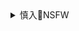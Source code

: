 <details><summary>慎入🔞NSFW</summary>

Not Safe For Work
![](https://upload.wikimedia.org/wikipedia/commons/thumb/d/d3/Biohazard_Symbol_Specification.png/210px-Biohazard_Symbol_Specification.png)

<details><summary><b>风险自理Use At Your Own Risk🈲</summary>

![]()

`思无邪`
### TGOD推女神] 晓茜sunny厦门之旅第二part ~ 童颜巨乳女神诱惑
https://www.meitulu.com/item/7528.html
![](https://mtl.gzhuibei.com/images/img/7528/1.jpg)
![](https://mtl.gzhuibei.com/images/img/7528/8.jpg)

### XiuRen秀人] No.1345 曼苏拉娜 - 身材高挑婀娜别致的美女
https://www.meitulu.com/item/17768.html
![](https://img.gzhuibei.com/images/img/17768/6.jpg)
![](https://img.gzhuibei.com/images/img/17768/24.jpg)
![](https://img.gzhuibei.com/images/img/17768/34.jpg)
![](https://img.gzhuibei.com/images/img/17768/40.jpg)

### XiuRen秀人] No.1254 新晋美模@小尤奈 写真套图
https://www.meitulu.com/item/16821.html
![](https://img.gzhuibei.com/images/img/16821/1.jpg)
![](https://img.gzhuibei.com/images/img/16821/4.jpg)
![](https://img.gzhuibei.com/images/img/16821/6.jpg)
![](https://img.gzhuibei.com/images/img/16821/7.jpg)
![](https://img.gzhuibei.com/images/img/16821/9.jpg)
![](https://img.gzhuibei.com/images/img/16821/40.jpg)
![](https://img.gzhuibei.com/images/img/16821/45.jpg)

### XiuRen秀人网] No.638 李宓儿 - 巨乳尤物的妖媚诱惑
https://www.meitulu.com/item/9215.html
![](https://img.gzhuibei.com/images/img/9215/2.jpg)
![](https://img.gzhuibei.com/images/img/9215/52.jpg)

### 秀人网XIUREN] No.517 何梦兮Stacy - SM系列
https://www.meitulu.com/item/7286.html
![](https://mtl.gzhuibei.com/images/img/7286/21.jpg)
![](https://mtl.gzhuibei.com/images/img/7286/29.jpg)
![](https://mtl.gzhuibei.com/images/img/7286/31.jpg)

### YouMi尤蜜荟] Vol.252 女神@冯木木LRIS外拍写真
https://www.meitulu.com/item/17798.html
![](https://mtl.gzhuibei.com/images/img/17798/2.jpg)
![](https://mtl.gzhuibei.com/images/img/17798/55.jpg)

### DDY Pantyhose] No.023 王莹 - Cosplay Show
https://www.meitulu.com/item/7871.html
![](https://mtl.gzhuibei.com/images/img/7871/1.jpg)
![](https://mtl.gzhuibei.com/images/img/7871/2.jpg)
![](https://mtl.gzhuibei.com/images/img/7871/12.jpg)
![](https://mtl.gzhuibei.com/images/img/7871/13.jpg)
![](https://mtl.gzhuibei.com/images/img/7871/21.jpg)
![](https://mtl.gzhuibei.com/images/img/7871/52.jpg)

### XIUREN秀人] No.1547 女神@Egg_尤妮丝性感美臀写真
https://www.meitulu.com/item/19014.html
![](https://mtl.gzhuibei.com/images/img/19014/1.jpg)
![](https://mtl.gzhuibei.com/images/img/19014/3.jpg)

### XIUREN秀人] No.1077 筱慧icon、萌汉药baby 写真套图
https://www.meitulu.com/item/15551.html
![](https://mtl.gzhuibei.com/images/img/15551/3.jpg)
![](https://mtl.gzhuibei.com/images/img/15551/21.jpg)

### DKGirl御女郎] Vol.067 梅哥 - 美乳美臀美腿的诱惑
https://www.meitulu.com/item/14551.html
![](https://mtl.gzhuibei.com/images/img/14551/1.jpg)

### XIUREN秀人网] No.1722 温心怡 - 百变情趣内衣诱惑
https://www.meitulu.com/item/20755.html
![](https://mtl.gzhuibei.com/images/img/20755/3.jpg)
![](https://mtl.gzhuibei.com/images/img/20755/10.jpg)
![](https://mtl.gzhuibei.com/images/img/20755/11.jpg)

</details>
</details>
